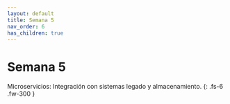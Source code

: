 ```yaml
---
layout: default
title: Semana 5
nav_order: 6
has_children: true
---
```


# Semana 5

Microservicios: Integración con sistemas legado y almacenamiento.
{: .fs-6 .fw-300 }